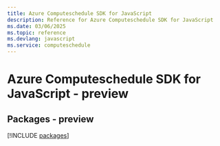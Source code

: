 ```yaml
---
title: Azure Computeschedule SDK for JavaScript
description: Reference for Azure Computeschedule SDK for JavaScript
ms.date: 03/06/2025
ms.topic: reference
ms.devlang: javascript
ms.service: computeschedule
---
```

# Azure Computeschedule SDK for JavaScript - preview
## Packages - preview
[!INCLUDE [packages](computeschedule-index.md)]